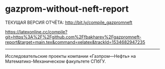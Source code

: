 # gazprom-without-neft-report

ТЕКУЩАЯ ВЕРСИЯ ОТЧЁТА: http://bit.ly/compile_gazpromneft

https://latexonline.cc/compile?git=https%3A%2F%2Fgithub.com%2Ffbakharev%2Fgazpromneft-report&target=main.tex&command=xelatex&trackId=1534682947235

----------------
Исследовательские проекты компании «Газпром—Нефть» на Математико-Механическом факультете СПбГУ.
